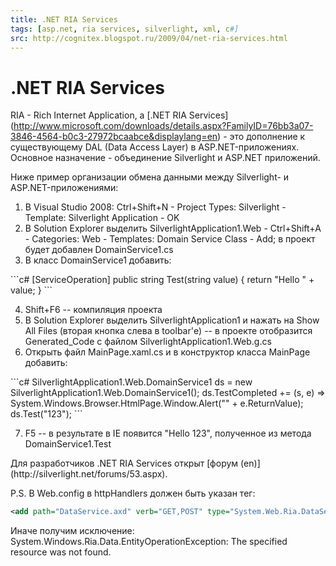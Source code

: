 ```yaml
---
title: .NET RIA Services
tags: [asp.net, ria services, silverlight, xml, c#]
src: http://cognitex.blogspot.ru/2009/04/net-ria-services.html
---
```

# .NET RIA Services
RIA - Rich Internet Application, а [.NET RIA Services] (http://www.microsoft.com/downloads/details.aspx?FamilyID=76bb3a07-3846-4564-b0c3-27972bcaabce&displaylang=en) - это дополнение к существующему DAL (Data Access Layer) в ASP.NET-приложениях. Основное назначение - объединение Silverlight и ASP.NET приложений.

Ниже пример организации обмена данными между Silverlight- и ASP.NET-приложениями:
<ol>
  <li>В Visual Studio 2008: Ctrl+Shift+N - Project Types: Silverlight - Template: Silverlight Application - OK</li>
  <li>В Solution Explorer выделить SilverlightApplication1.Web - Ctrl+Shift+A - Categories: Web - Templates: Domain Service Class - Add; в проект будет добавлен DomainService1.cs</li>
  <li>В класс DomainService1 добавить:</li>
</ol>
```c#
[ServiceOperation] public string Test(string value) { return "Hello " + value; }
```
<ol start="4">
  <li>Shift+F6 -- компиляция проекта</li>
  <li>В Solution Explorer выделить SilverlightApplication1 и нажать на Show All Files (вторая кнопка слева в toolbar'е) -- в проекте отобразится Generated_Code с файлом SilverlightApplication1.Web.g.cs</li>
  <li>Открыть файл MainPage.xaml.cs и в конструктор класса MainPage добавить:</li>
</ol>
```c#
SilverlightApplication1.Web.DomainService1 ds = new SilverlightApplication1.Web.DomainService1();
ds.TestCompleted += (s, e) => System.Windows.Browser.HtmlPage.Window.Alert("" + e.ReturnValue);
ds.Test("123");
```
<ol start="7">
  <li>F5 -- в результате в IE появится "Hello 123", полученное из метода DomainService1.Test</li>
</ol>
Для разработчиков .NET RIA Services открыт [форум (en)] (http://silverlight.net/forums/53.aspx).

P.S.
В Web.config в httpHandlers должен быть указан тег:
```xml
<add path="DataService.axd" verb="GET,POST" type="System.Web.Ria.DataServiceFactory, System.Web.Ria, Version=2.0.0.0, Culture=neutral, PublicKeyToken=31BF3856AD364E35" validate="false"/>
```
Иначе получим исключение: System.Windows.Ria.Data.EntityOperationException: The specified resource was not found.
